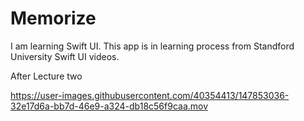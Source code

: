 # Memorize

I am learning Swift UI. This app is in learning process from Standford University Swift UI videos.


After Lecture two

https://user-images.githubusercontent.com/40354413/147853036-32e17d6a-bb7d-46e9-a324-db18c56f9caa.mov

